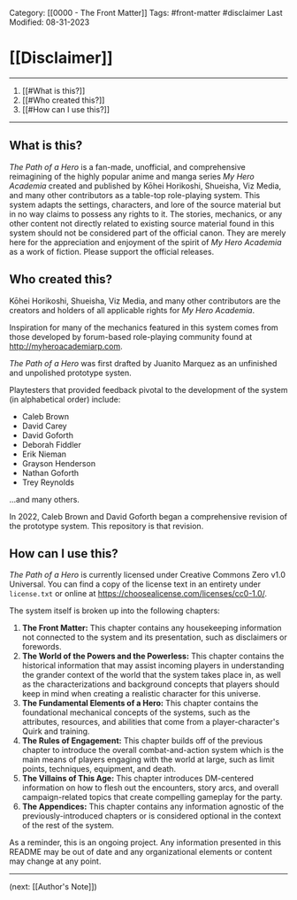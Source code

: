 Category: [[0000 - The Front Matter]]
Tags: #front-matter #disclaimer
Last Modified: 08-31-2023

# [[Disclaimer]]

****

1. [[#What is this?]]
2. [[#Who created this?]]
3. [[#How can I use this?]]

****
## What is this?

*The Path of a Hero* is a fan-made, unofficial, and comprehensive reimagining of the highly popular anime and manga series *My Hero Academia* created and published by Kōhei Horikoshi, Shueisha, Viz Media, and many other contributors as a table-top role-playing system. This system adapts the settings, characters, and lore of the source material but in no way claims to possess any rights to it. The stories, mechanics, or any other content not directly related to existing source material found in this system should not be considered part of the official canon. They are merely here for the appreciation and enjoyment of the spirit of *My Hero Academia* as a work of fiction. Please support the official releases.

## Who created this?

Kōhei Horikoshi, Shueisha, Viz Media, and many other contributors are the creators and holders of all applicable rights for *My Hero Academia*.

Inspiration for many of the mechanics featured in this system comes from those developed by forum-based role-playing community found at http://myheroacademiarp.com.

*The Path of a Hero* was first drafted by Juanito Marquez as an unfinished and unpolished prototype systen.

Playtesters that provided feedback pivotal to the development of the system (in alphabetical order) include: 

- Caleb Brown
- David Carey
- David Goforth
- Deborah Fiddler
- Erik Nieman
- Grayson Henderson
- Nathan Goforth
- Trey Reynolds

...and many others.

In 2022, Caleb Brown and David Goforth began a comprehensive revision of the prototype system. This repository is that revision.

## How can I use this?

*The Path of a Hero* is currently licensed under Creative Commons Zero v1.0 Universal. You can find a copy of the license text in an entirety under `license.txt` or online at https://choosealicense.com/licenses/cc0-1.0/.

The system itself is broken up into the following chapters:

1. **The Front Matter:** This chapter contains any housekeeping information not connected to the system and its presentation, such as disclaimers or forewords.
2. **The World of the Powers and the Powerless:** This chapter contains the historical information that may assist incoming players in understanding the grander context of the world that the system takes place in, as well as the characterizations and background concepts that players should keep in mind when creating a realistic character for this universe.
3. **The Fundamental Elements of a Hero:** This chapter contains the foundational mechanical concepts of the systems, such as the attributes, resources, and abilities that come from a player-character's Quirk and training.
4. **The Rules of Engagement:** This chapter builds off of the previous chapter to introduce the overall combat-and-action system which is the main means of players engaging with the world at large, such as limit points, techniques, equipment, and death.
5. **The Villains of This Age:** This chapter introduces DM-centered information on how to flesh out the encounters, story arcs, and overall campaign-related topics that create compelling gameplay for the party.
6. **The Appendices:** This chapter contains any information agnostic of the previously-introduced chapters or is considered optional in the context of the rest of the system.

As a reminder, this is an ongoing project. Any information presented in this README may be out of date and any organizational elements or content may change at any point.

****

(next: [[Author's Note]])